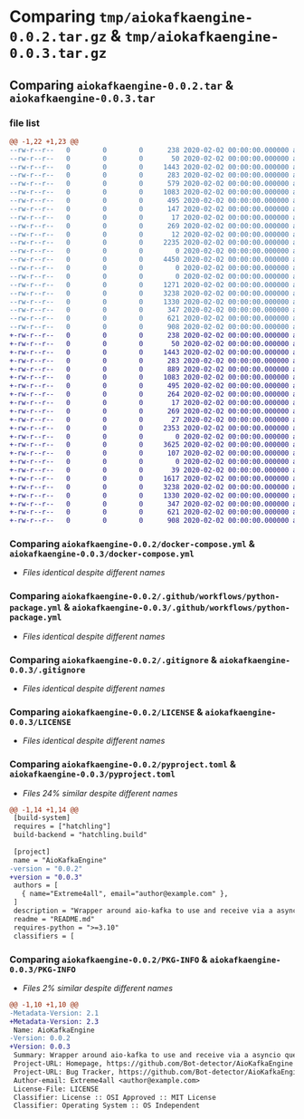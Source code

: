 # Comparing `tmp/aiokafkaengine-0.0.2.tar.gz` & `tmp/aiokafkaengine-0.0.3.tar.gz`

## Comparing `aiokafkaengine-0.0.2.tar` & `aiokafkaengine-0.0.3.tar`

### file list

```diff
@@ -1,22 +1,23 @@
--rw-r--r--   0        0        0      238 2020-02-02 00:00:00.000000 aiokafkaengine-0.0.2/.pre-commit-config.yaml
--rw-r--r--   0        0        0       50 2020-02-02 00:00:00.000000 aiokafkaengine-0.0.2/dev_requirements.txt
--rw-r--r--   0        0        0     1443 2020-02-02 00:00:00.000000 aiokafkaengine-0.0.2/docker-compose.yml
--rw-r--r--   0        0        0      283 2020-02-02 00:00:00.000000 aiokafkaengine-0.0.2/notes.md
--rw-r--r--   0        0        0      579 2020-02-02 00:00:00.000000 aiokafkaengine-0.0.2/requirements.txt
--rw-r--r--   0        0        0     1083 2020-02-02 00:00:00.000000 aiokafkaengine-0.0.2/.github/workflows/python-package.yml
--rw-r--r--   0        0        0      495 2020-02-02 00:00:00.000000 aiokafkaengine-0.0.2/.vscode/launch.json
--rw-r--r--   0        0        0      147 2020-02-02 00:00:00.000000 aiokafkaengine-0.0.2/.vscode/settings.json
--rw-r--r--   0        0        0       17 2020-02-02 00:00:00.000000 aiokafkaengine-0.0.2/kafka_setup/.dockerignore
--rw-r--r--   0        0        0      269 2020-02-02 00:00:00.000000 aiokafkaengine-0.0.2/kafka_setup/Dockerfile
--rw-r--r--   0        0        0       12 2020-02-02 00:00:00.000000 aiokafkaengine-0.0.2/kafka_setup/requirements.txt
--rw-r--r--   0        0        0     2235 2020-02-02 00:00:00.000000 aiokafkaengine-0.0.2/kafka_setup/setup_kafka.py
--rw-r--r--   0        0        0        0 2020-02-02 00:00:00.000000 aiokafkaengine-0.0.2/kafka_setup/kafka_data/.gitkeep
--rw-r--r--   0        0        0     4450 2020-02-02 00:00:00.000000 aiokafkaengine-0.0.2/src/AioKafkaEngine/AioKafkaEngine.py
--rw-r--r--   0        0        0        0 2020-02-02 00:00:00.000000 aiokafkaengine-0.0.2/src/AioKafkaEngine/__init__.py
--rw-r--r--   0        0        0        0 2020-02-02 00:00:00.000000 aiokafkaengine-0.0.2/tests/.gitkeep
--rw-r--r--   0        0        0     1271 2020-02-02 00:00:00.000000 aiokafkaengine-0.0.2/tests/test_aio_kafka_engine.py
--rw-r--r--   0        0        0     3238 2020-02-02 00:00:00.000000 aiokafkaengine-0.0.2/.gitignore
--rw-r--r--   0        0        0     1330 2020-02-02 00:00:00.000000 aiokafkaengine-0.0.2/LICENSE
--rw-r--r--   0        0        0      347 2020-02-02 00:00:00.000000 aiokafkaengine-0.0.2/README.md
--rw-r--r--   0        0        0      621 2020-02-02 00:00:00.000000 aiokafkaengine-0.0.2/pyproject.toml
--rw-r--r--   0        0        0      908 2020-02-02 00:00:00.000000 aiokafkaengine-0.0.2/PKG-INFO
+-rw-r--r--   0        0        0      238 2020-02-02 00:00:00.000000 aiokafkaengine-0.0.3/.pre-commit-config.yaml
+-rw-r--r--   0        0        0       50 2020-02-02 00:00:00.000000 aiokafkaengine-0.0.3/dev_requirements.txt
+-rw-r--r--   0        0        0     1443 2020-02-02 00:00:00.000000 aiokafkaengine-0.0.3/docker-compose.yml
+-rw-r--r--   0        0        0      283 2020-02-02 00:00:00.000000 aiokafkaengine-0.0.3/notes.md
+-rw-r--r--   0        0        0      889 2020-02-02 00:00:00.000000 aiokafkaengine-0.0.3/requirements.txt
+-rw-r--r--   0        0        0     1083 2020-02-02 00:00:00.000000 aiokafkaengine-0.0.3/.github/workflows/python-package.yml
+-rw-r--r--   0        0        0      495 2020-02-02 00:00:00.000000 aiokafkaengine-0.0.3/.vscode/launch.json
+-rw-r--r--   0        0        0      264 2020-02-02 00:00:00.000000 aiokafkaengine-0.0.3/.vscode/settings.json
+-rw-r--r--   0        0        0       17 2020-02-02 00:00:00.000000 aiokafkaengine-0.0.3/kafka_setup/.dockerignore
+-rw-r--r--   0        0        0      269 2020-02-02 00:00:00.000000 aiokafkaengine-0.0.3/kafka_setup/Dockerfile
+-rw-r--r--   0        0        0       27 2020-02-02 00:00:00.000000 aiokafkaengine-0.0.3/kafka_setup/requirements.txt
+-rw-r--r--   0        0        0     2353 2020-02-02 00:00:00.000000 aiokafkaengine-0.0.3/kafka_setup/setup_kafka.py
+-rw-r--r--   0        0        0        0 2020-02-02 00:00:00.000000 aiokafkaengine-0.0.3/kafka_setup/kafka_data/.gitkeep
+-rw-r--r--   0        0        0     3625 2020-02-02 00:00:00.000000 aiokafkaengine-0.0.3/src/AioKafkaEngine/AioKafkaEngine.py
+-rw-r--r--   0        0        0      107 2020-02-02 00:00:00.000000 aiokafkaengine-0.0.3/src/AioKafkaEngine/__init__.py
+-rw-r--r--   0        0        0        0 2020-02-02 00:00:00.000000 aiokafkaengine-0.0.3/tests/.gitkeep
+-rw-r--r--   0        0        0       39 2020-02-02 00:00:00.000000 aiokafkaengine-0.0.3/tests/pytest.ini
+-rw-r--r--   0        0        0     1617 2020-02-02 00:00:00.000000 aiokafkaengine-0.0.3/tests/test_aio_kafka_engine.py
+-rw-r--r--   0        0        0     3238 2020-02-02 00:00:00.000000 aiokafkaengine-0.0.3/.gitignore
+-rw-r--r--   0        0        0     1330 2020-02-02 00:00:00.000000 aiokafkaengine-0.0.3/LICENSE
+-rw-r--r--   0        0        0      347 2020-02-02 00:00:00.000000 aiokafkaengine-0.0.3/README.md
+-rw-r--r--   0        0        0      621 2020-02-02 00:00:00.000000 aiokafkaengine-0.0.3/pyproject.toml
+-rw-r--r--   0        0        0      908 2020-02-02 00:00:00.000000 aiokafkaengine-0.0.3/PKG-INFO
```

### Comparing `aiokafkaengine-0.0.2/docker-compose.yml` & `aiokafkaengine-0.0.3/docker-compose.yml`

 * *Files identical despite different names*

### Comparing `aiokafkaengine-0.0.2/.github/workflows/python-package.yml` & `aiokafkaengine-0.0.3/.github/workflows/python-package.yml`

 * *Files identical despite different names*

### Comparing `aiokafkaengine-0.0.2/.gitignore` & `aiokafkaengine-0.0.3/.gitignore`

 * *Files identical despite different names*

### Comparing `aiokafkaengine-0.0.2/LICENSE` & `aiokafkaengine-0.0.3/LICENSE`

 * *Files identical despite different names*

### Comparing `aiokafkaengine-0.0.2/pyproject.toml` & `aiokafkaengine-0.0.3/pyproject.toml`

 * *Files 24% similar despite different names*

```diff
@@ -1,14 +1,14 @@
 [build-system]
 requires = ["hatchling"]
 build-backend = "hatchling.build"
 
 [project]
 name = "AioKafkaEngine"
-version = "0.0.2"
+version = "0.0.3"
 authors = [
   { name="Extreme4all", email="author@example.com" },
 ]
 description = "Wrapper around aio-kafka to use and receive via a asyncio queue"
 readme = "README.md"
 requires-python = ">=3.10"
 classifiers = [
```

### Comparing `aiokafkaengine-0.0.2/PKG-INFO` & `aiokafkaengine-0.0.3/PKG-INFO`

 * *Files 2% similar despite different names*

```diff
@@ -1,10 +1,10 @@
-Metadata-Version: 2.1
+Metadata-Version: 2.3
 Name: AioKafkaEngine
-Version: 0.0.2
+Version: 0.0.3
 Summary: Wrapper around aio-kafka to use and receive via a asyncio queue
 Project-URL: Homepage, https://github.com/Bot-detector/AioKafkaEngine
 Project-URL: Bug Tracker, https://github.com/Bot-detector/AioKafkaEngine/issues
 Author-email: Extreme4all <author@example.com>
 License-File: LICENSE
 Classifier: License :: OSI Approved :: MIT License
 Classifier: Operating System :: OS Independent
```

